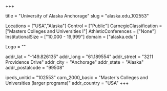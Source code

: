 
+++

title = "University of Alaska Anchorage"
slug = "alaska.edu_102553"

Locations = ["USA","Alaska"]
Control = ["Public"]
CarnegieClassification = ["Masters Colleges and Universities I"]
AthleticConferences = ["None"]
InstitutionalSize = ["10,000 - 19,999"]
domain = ["alaska.edu"]

Logo = ""

addr_lat = "-149.826135"
addr_long = "61.189554"
addr_street = "3211 Providence Drive"
addr_city = "Anchorage"
addr_state = "Alaska"
addr_postalcode = "99508"

ipeds_unitid = "102553"
carn_2000_basic = "Master's Colleges and Universities (larger programs)"
addr_country = "USA"
+++
    
